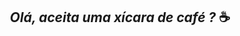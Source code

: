 ## <center>_Olá, aceita uma xícara de café ?_ ☕</center>

<!--
**carlosdias-ctrl/carlosdias-ctrl** is a ✨ _special_ ✨ repository because its `README.md` (this file) appears on your GitHub profile.

Here are some ideas to get you started:

 #💻 Graduando em Análise e Desenvolvimento de Sistemas ...
 #🐍 Desbravando o python ...
 #🎲 Apaixonado pela área de dados ...
 #💡 Eu acredito fortemente em dados ...
 #💬 berseker3120@gmail.com ...
 #📚 Ler um bom livro é como conversar com as melhores mentes ...
 #⚡ apaixonado pela astronomia, amante da ficção cientifica, Guitarrista ...
-->
